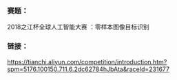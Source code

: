 ### 赛题：
2018之江杯全球人工智能大赛 ：零样本图像目标识别

### 链接：
https://tianchi.aliyun.com/competition/introduction.htm?spm=5176.100150.711.6.2dc62784hJbAta&raceId=231677

